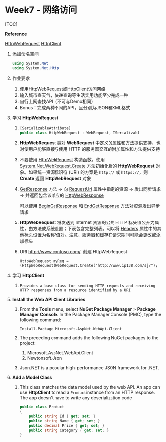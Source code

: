 # Week7 - 网络访问

[TOC]

**Reference**

[HttpWebRequest](https://msdn.microsoft.com/zh-cn/library/system.net.httpwebrequest(v=vs.80).aspx) [HttpClient](https://msdn.microsoft.com/en-us/library/system.net.http.httpclient(v=vs.118).aspx)

1. 添加命名空间

   ```C#
   using System.Net
   using System.Net.Http
   ```

2. 作业要求

   1. 使用HttpWebRequest或HttpClient访问网络
   2. 输入城市查天气，快递查询等生活实用功能至少完成一种
   3. 自行上网查找API（不可与Demo相同）
   4. Bonus：完成两种不同的API，且分别为JSON和XML格式

3. 学习 **HttpWebRequest**

   1. ```C#
      [SerializableAttribute] 
      public class HttpWebRequest : WebRequest, ISerializabl
      ```

   2. **HttpWebRequest** 类对 **WebRequest** 中定义的属性和方法提供支持，也对使用户能够直接与使用 HTTP 的服务器交互的附加属性和方法提供支持

   3. 不要使用 [HttpWebRequest](https://msdn.microsoft.com/zh-cn/library/w8s3z8zy(v=vs.80).aspx) 构造函数。使用 [System.Net.WebRequest.Create](https://msdn.microsoft.com/zh-cn/library/system.net.webrequest.create(v=vs.80).aspx) 方法初始化新的 **HttpWebRequest** 对象。如果统一资源标识符 (URI) 的方案是 `http://` 或 `https://`，则 **Create** 返回 **HttpWebRequest** 对象

   4. [GetResponse](https://msdn.microsoft.com/zh-cn/library/system.net.httpwebrequest.getresponse(v=vs.80).aspx) 方法 -> 向 [RequestUri](https://msdn.microsoft.com/zh-cn/library/system.net.httpwebrequest.requesturi(v=vs.80).aspx) 属性中指定的资源 -> 发出同步请求 -> 并返回包含该响应的 [HttpWebResponse](https://msdn.microsoft.com/zh-cn/library/system.net.httpwebresponse(v=vs.80).aspx)

      可以使用 [BeginGetResponse](https://msdn.microsoft.com/zh-cn/library/system.net.httpwebrequest.begingetresponse(v=vs.80).aspx) 和 [EndGetResponse](https://msdn.microsoft.com/zh-cn/library/system.net.httpwebrequest.endgetresponse(v=vs.80).aspx) 方法对资源发出异步请求

   5. **HttpWebRequest** 将发送到 Internet 资源的公共 HTTP 标头值公开为属性，由方法或系统设置；下表包含完整列表。可以将 [Headers](https://msdn.microsoft.com/zh-cn/library/system.net.httpwebrequest.headers(v=vs.80).aspx) 属性中的其他标头设置为名称/值对。注意，服务器和缓存在请求期间可能会更改或添加标头

   6. URI http://www.contoso.com/. 创建 HttpWebRequest

      ```
      HttpWebRequest myReq =
      (HttpWebRequest)WebRequest.Create("http://www.ip138.com/sj/");
      ```

4. 学习 **HttpClient**

   1. `Provides a base class for sending HTTP requests and receiving HTTP responses from a resource identified by a URI`

5. **Install the Web API Client Libraries**

   1. From the **Tools** menu, select **NuGet Package Manager** > **Package Manager Console**. In the Package Manager Console (PMC), type the following command:

      `Install-Package Microsoft.AspNet.WebApi.Client`

   2. The preceding command adds the following NuGet packages to the project:

      1. Microsoft.AspNet.WebApi.Client
      2. Newtonsoft.Json

   3. Json.NET is a popular high-performance JSON framework for .NET.

6. **Add a Model Class**

   1. This class matches the data model used by the web API. An app can use **HttpClient** to read a `Product`instance from an HTTP response. The app doesn't have to write any deserialization code

      ```C#
      public class Product
      {
          public string Id { get; set; }
          public string Name { get; set; }
          public decimal Price { get; set; }
          public string Category { get; set; }
      }
      ```

      ​

